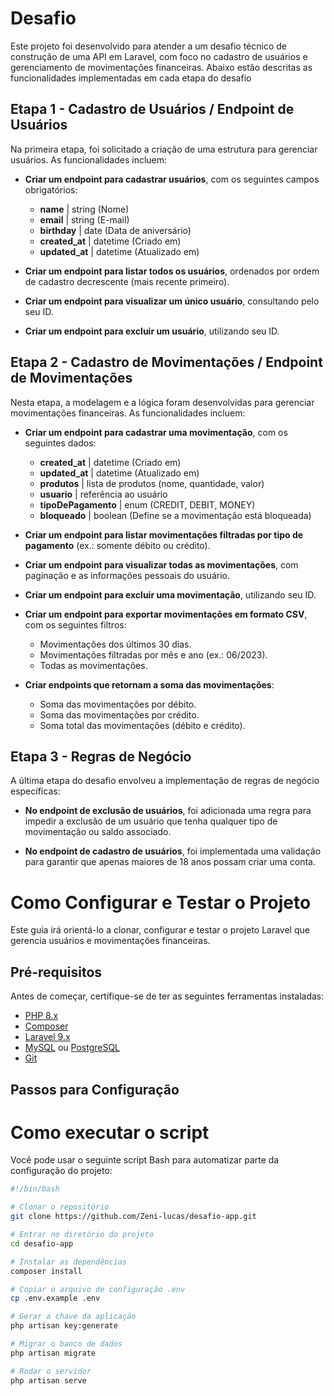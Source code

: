 # Desafio

Este projeto foi desenvolvido para atender a um desafio técnico de construção de uma API em Laravel, com foco no cadastro de usuários e gerenciamento de movimentações financeiras. Abaixo estão descritas as funcionalidades implementadas em cada etapa do desafio

## Etapa 1 - Cadastro de Usuários / Endpoint de Usuários

Na primeira etapa, foi solicitado a criação de uma estrutura para gerenciar usuários. As funcionalidades incluem:

- **Criar um endpoint para cadastrar usuários**, com os seguintes campos obrigatórios:
  - **name** | string (Nome)
  - **email** | string (E-mail)
  - **birthday** | date (Data de aniversário)
  - **created_at** | datetime (Criado em)
  - **updated_at** | datetime (Atualizado em)

- **Criar um endpoint para listar todos os usuários**, ordenados por ordem de cadastro decrescente (mais recente primeiro).

- **Criar um endpoint para visualizar um único usuário**, consultando pelo seu ID.

- **Criar um endpoint para excluir um usuário**, utilizando seu ID.

## Etapa 2 - Cadastro de Movimentações / Endpoint de Movimentações

Nesta etapa, a modelagem e a lógica foram desenvolvidas para gerenciar movimentações financeiras. As funcionalidades incluem:

- **Criar um endpoint para cadastrar uma movimentação**, com os seguintes dados:
  - **created_at** | datetime (Criado em)
  - **updated_at** | datetime (Atualizado em)
  - **produtos** | lista de produtos (nome, quantidade, valor)
  - **usuario** | referência ao usuário
  - **tipoDePagamento** | enum (CREDIT, DEBIT, MONEY)
  - **bloqueado** | boolean (Define se a movimentação está bloqueada)

- **Criar um endpoint para listar movimentações filtradas por tipo de pagamento** (ex.: somente débito ou crédito).

- **Criar um endpoint para visualizar todas as movimentações**, com paginação e as informações pessoais do usuário.

- **Criar um endpoint para excluir uma movimentação**, utilizando seu ID.

- **Criar um endpoint para exportar movimentações em formato CSV**, com os seguintes filtros:
  - Movimentações dos últimos 30 dias.
  - Movimentações filtradas por mês e ano (ex.: 06/2023).
  - Todas as movimentações.

- **Criar endpoints que retornam a soma das movimentações**:
  - Soma das movimentações por débito.
  - Soma das movimentações por crédito.
  - Soma total das movimentações (débito e crédito).

## Etapa 3 - Regras de Negócio

A última etapa do desafio envolveu a implementação de regras de negócio específicas:

- **No endpoint de exclusão de usuários**, foi adicionada uma regra para impedir a exclusão de um usuário que tenha qualquer tipo de movimentação ou saldo associado.

- **No endpoint de cadastro de usuários**, foi implementada uma validação para garantir que apenas maiores de 18 anos possam criar uma conta.

# Como Configurar e Testar o Projeto

Este guia irá orientá-lo a clonar, configurar e testar o projeto Laravel que gerencia usuários e movimentações financeiras.

## Pré-requisitos

Antes de começar, certifique-se de ter as seguintes ferramentas instaladas:

- [PHP 8.x](https://www.php.net/downloads)
- [Composer](https://getcomposer.org/download/)
- [Laravel 9.x](https://laravel.com/docs/9.x/installation)
- [MySQL](https://dev.mysql.com/downloads/installer/) ou [PostgreSQL](https://www.postgresql.org/download/)
- [Git](https://git-scm.com/)

## Passos para Configuração

# Como executar o script

Você pode usar o seguinte script Bash para automatizar parte da configuração do projeto:

```bash
#!/bin/bash

# Clonar o repositório
git clone https://github.com/Zeni-lucas/desafio-app.git

# Entrar no diretório do projeto
cd desafio-app

# Instalar as dependências
composer install

# Copiar o arquivo de configuração .env
cp .env.example .env

# Gerar a chave da aplicação
php artisan key:generate

# Migrar o banco de dados
php artisan migrate

# Rodar o servidor
php artisan serve


 
 
